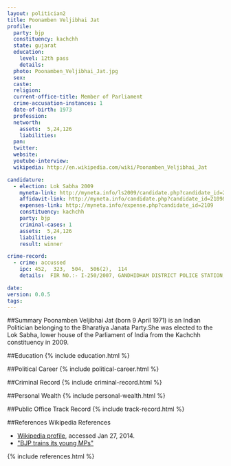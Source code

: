 ```yaml
---
layout: politician2
title: Poonamben Veljibhai Jat
profile: 
  party: bjp
  constituency: kachchh
  state: gujarat
  education: 
    level: 12th pass
    details: 
  photo: Poonamben_Veljibhai_Jat.jpg
  sex: 
  caste: 
  religion: 
  current-office-title: Member of Parliament
  crime-accusation-instances: 1
  date-of-birth: 1973
  profession: 
  networth: 
    assets:  5,24,126
    liabilities: 
  pan: 
  twitter: 
  website: 
  youtube-interview: 
  wikipedia: http://en.wikipedia.com/wiki/Poonamben_Veljibhai_Jat

candidature: 
  - election: Lok Sabha 2009
    myneta-link: http://myneta.info/ls2009/candidate.php?candidate_id=2109
    affidavit-link: http://myneta.info/candidate.php?candidate_id=2109&scan=original
    expenses-link: http://myneta.info/expense.php?candidate_id=2109
    constituency: kachchh 
    party: bjp
    criminal-cases: 1
    assets:  5,24,126
    liabilities: 
    result: winner 

crime-record: 
  - crime: accussed
    ipc: 452,  323,  504,  506(2),  114
    details:  FIR NO.:- I-250/2007, GANDHIDHAM DISTRICT POLICE STATION, IN THE COURT OF JUDI. MEGI. FIRST CLASS, GANDHIDHAM, CASE NO. 4340/2007.   

date: 
version: 0.0.5
tags: 
---
```

##Summary
Poonamben Veljibhai Jat (born 9 April 1971) is an Indian Politician belonging to the Bharatiya Janata Party.She was elected to the Lok Sabha, lower house of the Parliament of India from the Kachchh constituency in 2009.


##Education
{% include education.html %}


##Political Career
{% include political-career.html %}


##Criminal Record
{% include criminal-record.html %}


##Personal Wealth
{% include personal-wealth.html %}


##Public Office Track Record
{% include track-record.html %}


##References
Wikipedia References
- [Wikipedia profile]({{page.profile.wikipedia}}), accessed Jan 27, 2014.
- ["BJP trains its young MPs"][wiki1]

[wiki1]: http://www.highbeam.com/doc/1P3-2291636191.html


{% include references.html %}